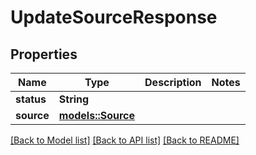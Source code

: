 # UpdateSourceResponse

## Properties

Name | Type | Description | Notes
------------ | ------------- | ------------- | -------------
**status** | **String** |  | 
**source** | [**models::Source**](Source.md) |  | 

[[Back to Model list]](../README.md#documentation-for-models) [[Back to API list]](../README.md#documentation-for-api-endpoints) [[Back to README]](../README.md)


